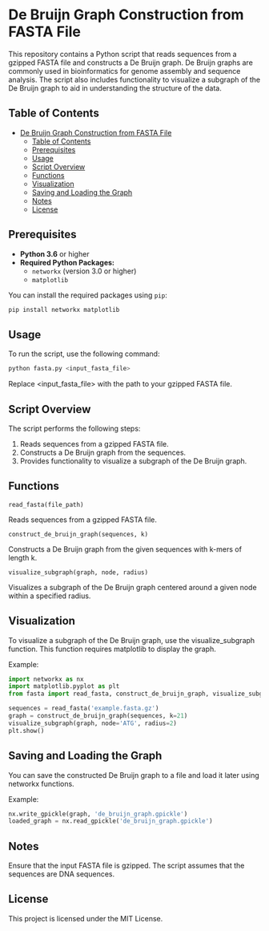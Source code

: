 # De Bruijn Graph Construction from FASTA File

This repository contains a Python script that reads sequences from a gzipped FASTA file and constructs a De Bruijn graph. De Bruijn graphs are commonly used in bioinformatics for genome assembly and sequence analysis. The script also includes functionality to visualize a subgraph of the De Bruijn graph to aid in understanding the structure of the data.

## Table of Contents

- [De Bruijn Graph Construction from FASTA File](#de-bruijn-graph-construction-from-fasta-file)
  - [Table of Contents](#table-of-contents)
  - [Prerequisites](#prerequisites)
  - [Usage](#usage)
  - [Script Overview](#script-overview)
  - [Functions](#functions)
  - [Visualization](#visualization)
  - [Saving and Loading the Graph](#saving-and-loading-the-graph)
  - [Notes](#notes)
  - [License](#license)

## Prerequisites

- **Python 3.6** or higher
- **Required Python Packages:**
  - `networkx` (version 3.0 or higher)
  - `matplotlib`

You can install the required packages using `pip`:

```bash
pip install networkx matplotlib
```

## Usage
To run the script, use the following command:

```bash
python fasta.py <input_fasta_file>
```

Replace <input_fasta_file> with the path to your gzipped FASTA file.

## Script Overview
The script performs the following steps:

1. Reads sequences from a gzipped FASTA file.
2. Constructs a De Bruijn graph from the sequences.
3. Provides functionality to visualize a subgraph of the De Bruijn graph.

## Functions

`read_fasta(file_path)
`

Reads sequences from a gzipped FASTA file.

`construct_de_bruijn_graph(sequences, k)
`

Constructs a De Bruijn graph from the given sequences with k-mers of length k.

`visualize_subgraph(graph, node, radius)
`

Visualizes a subgraph of the De Bruijn graph centered around a given node within a specified radius.

## Visualization
To visualize a subgraph of the De Bruijn graph, use the visualize_subgraph function. This function requires matplotlib to display the graph.

Example:

```python
import networkx as nx
import matplotlib.pyplot as plt
from fasta import read_fasta, construct_de_bruijn_graph, visualize_subgraph

sequences = read_fasta('example.fasta.gz')
graph = construct_de_bruijn_graph(sequences, k=21)
visualize_subgraph(graph, node='ATG', radius=2)
plt.show()
```

## Saving and Loading the Graph
You can save the constructed De Bruijn graph to a file and load it later using networkx functions.

Example:
```python
nx.write_gpickle(graph, 'de_bruijn_graph.gpickle')
loaded_graph = nx.read_gpickle('de_bruijn_graph.gpickle')
```

## Notes
Ensure that the input FASTA file is gzipped.
The script assumes that the sequences are DNA sequences.

## License
This project is licensed under the MIT License.
